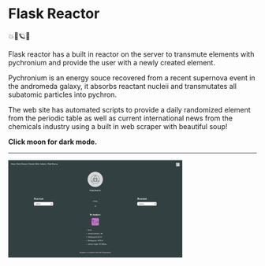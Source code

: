 # Flask Reactor

💥🌛🪐🌌

Flask reactor has a built in reactor on the server to transmute elements with pychronium and provide the user with a newly created element.

Pychronium is an energy souce recovered from a recent supernova event in the andromeda galaxy, it absorbs reactant nucleii and transmutates all subatomic particles into pychron.


The web site has automated scripts to provide a daily randomized element from the periodic table as well as current international news from the chemicals industry using a built in web scraper with beautiful soup!

**Click moon for dark mode.**

<hr>

<img src="./assets/readmeimage.png" width="70%">













